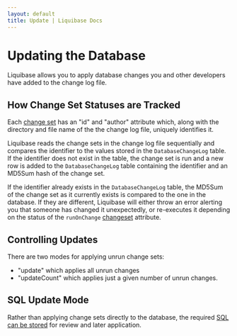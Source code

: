 ```yaml
---
layout: default
title: Update | Liquibase Docs
---
```


# Updating the Database #

Liquibase allows you to apply database changes you and other developers have added to the change log file.


## How Change Set Statuses are Tracked ##

Each [change set](changeset.html) has an "id" and "author" attribute which, along with the directory and file name of the the change log file, uniquely identifies it.

Liquibase reads the change sets in the change log file sequentially and compares the identifier to the values stored in the `DatabaseChangeLog` table.  If the identifier does not exist in the table, the change set is run and a new row is added to the `DatabaseChangeLog` table containing the identifier and an MD5Sum hash of the change set.

If the identifier already exists in the `DatabaseChangeLog` table, the MD5Sum of the change set as it currently exists is compared to the one in the database.  If they are different, Liquibase will either throw an error alerting you that someone has changed it unexpectedly, or re-executes it depending on the status of the `runOnChange` [changeset](changeset.html) attribute.

## Controlling Updates ##

There are two modes for applying unrun change sets:
  - "update" which applies all unrun changes
  - "updateCount" which applies just a given number of unrun changes.

## SQL Update Mode ##

Rather than applying change sets directly to the database, the required [SQL can be stored](sql_output.html) for review and later application.


